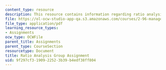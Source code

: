 ```yaml
---
content_type: resource
description: This resource contains information regarding ratio analysis group assignment.
file: https://ol-ocw-studio-app-qa.s3.amazonaws.com/courses/2-96-management-in-engineering-fall-2012/9f297cf3190922523b39b4edf38ff804_MIT2_96F12_assn06.pdf
file_type: application/pdf
learning_resource_types:
- Assignments
ocw_type: OCWFile
parent_title: Assignments
parent_type: CourseSection
resourcetype: Document
title: Ratio Analysis Group Assignment
uid: 9f297cf3-1909-2252-3b39-b4edf38ff804
---
```

